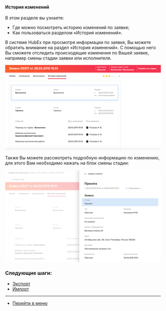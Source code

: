 #### История изменений
В этом разделе вы узнаете:
- Где можно посмотреть историю изменений по заявке;
- Как пользоваться разделом «История изменений».

В системе HubEx при просмотре информации по заявке, Вы можете обратить внимание на раздел «История изменений». С помощью него Вы сможете отследить происходящие изменения по Вашей заявке, например смены стадии заявки или исполнителя.

![hist1.png](/attachments/images/FAQ/USER/HistoryOfChanges/hist1.png)

Также Вы можете рассмотреть подробную информацию по изменению, для этого Вам необходимо нажать на блок смены стадии:

![hist2.png](/attachments/images/FAQ/USER/HistoryOfChanges/hist2.png)



### Следующие шаги:
- [Экспорт](./Export.md)
- [Импорт](./Import.md)

___
- [Перейти в меню](http://wiki.hubex.ru)
